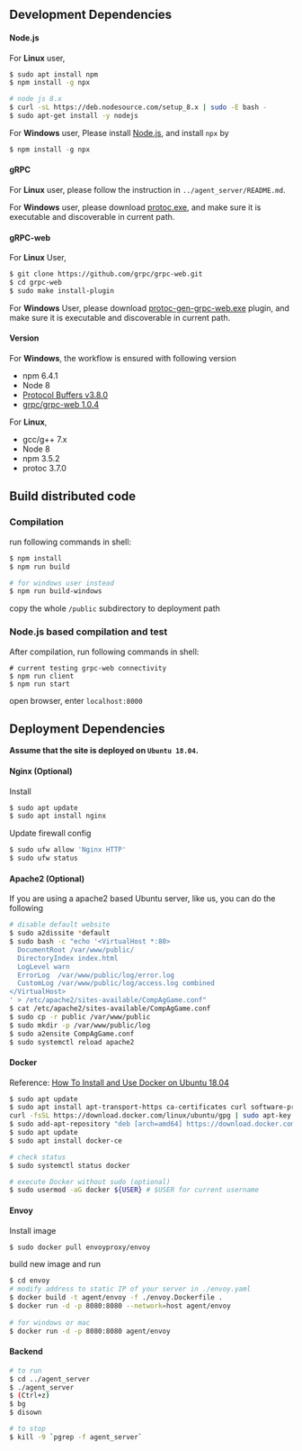 ## Development Dependencies

#### Node.js

For **Linux** user,

```bash
$ sudo apt install npm
$ npm install -g npx

# node js 8.x
$ curl -sL https://deb.nodesource.com/setup_8.x | sudo -E bash -
$ sudo apt-get install -y nodejs
```

For **Windows** user, Please install [Node.js](<https://nodejs.org/en/download/>), and install `npx` by 

```powershell
$ npm install -g npx
```

#### gRPC

For **Linux** user, please follow the instruction in `../agent_server/README.md`.

For **Windows** user, please download [protoc.exe](https://github.com/protocolbuffers/protobuf/releases), and make sure it is  executable and discoverable in current path. 

#### gRPC-web

For **Linux** User,

```bash
$ git clone https://github.com/grpc/grpc-web.git
$ cd grpc-web
$ sudo make install-plugin
```

For **Windows** User, please download [protoc-gen-grpc-web.exe](<https://github.com/grpc/grpc-web/releases>) plugin, and make sure it is  executable and discoverable in current path. 

#### Version

For **Windows**, the workflow  is ensured with following version

- npm  6.4.1
- Node 8
- [Protocol Buffers v3.8.0](https://github.com/protocolbuffers/protobuf/releases/tag/v3.8.0)
- [grpc/grpc-web 1.0.4](https://github.com/grpc/grpc-web/releases/tag/1.0.4)

For **Linux**,

+ gcc/g++ 7.x
+ Node 8
+ npm 3.5.2
+ protoc 3.7.0



## Build distributed code

### Compilation

run following commands in shell:

```bash
$ npm install
$ npm run build

# for windows user instead
$ npm run build-windows
```

copy the whole `/public` subdirectory to deployment path

### Node.js based compilation and test 

After compilation, run following commands in shell:

```shell
# current testing grpc-web connectivity
$ npm run client
$ npm run start
```

open browser, enter `localhost:8000`

## Deployment Dependencies

**Assume that the site is deployed on `Ubuntu 18.04`.**

#### Nginx (Optional)

Install

```bash
$ sudo apt update
$ sudo apt install nginx
```

Update firewall config

```bash
$ sudo ufw allow 'Nginx HTTP'
$ sudo ufw status
```

#### Apache2 (Optional)

If you are using a apache2 based Ubuntu server, like us, you can do the following

```bash
# disable default website
$ sudo a2dissite *default
$ sudo bash -c "echo '<VirtualHost *:80>
  DocumentRoot /var/www/public/
  DirectoryIndex index.html
  LogLevel warn
  ErrorLog  /var/www/public/log/error.log
  CustomLog /var/www/public/log/access.log combined
</VirtualHost>
' > /etc/apache2/sites-available/CompAgGame.conf"
$ cat /etc/apache2/sites-available/CompAgGame.conf
$ sudo cp -r public /var/www/public
$ sudo mkdir -p /var/www/public/log
$ sudo a2ensite CompAgGame.conf
$ sudo systemctl reload apache2
```



#### Docker

Reference: [How To Install and Use Docker on Ubuntu 18.04](<https://www.digitalocean.com/community/tutorials/how-to-install-and-use-docker-on-ubuntu-18-04>)

```bash
$ sudo apt update
$ sudo apt install apt-transport-https ca-certificates curl software-properties-common
curl -fsSL https://download.docker.com/linux/ubuntu/gpg | sudo apt-key add -
$ sudo add-apt-repository "deb [arch=amd64] https://download.docker.com/linux/ubuntu bionic stable"
$ sudo apt update
$ sudo apt install docker-ce

# check status
$ sudo systemctl status docker

# execute Docker without sudo (optional)
$ sudo usermod -aG docker ${USER} # $USER for current username
```

#### Envoy

Install image

```bash
$ sudo docker pull envoyproxy/envoy
```

build new image and run

```bash
$ cd envoy
# modify address to static IP of your server in ./envoy.yaml
$ docker build -t agent/envoy -f ./envoy.Dockerfile .
$ docker run -d -p 8080:8080 --network=host agent/envoy
 
# for windows or mac
$ docker run -d -p 8080:8080 agent/envoy
```

#### Backend

```bash
# to run
$ cd ../agent_server
$ ./agent_server
$ (Ctrl+z)
$ bg
$ disown

# to stop
$ kill -9 `pgrep -f agent_server`
```

